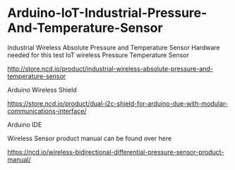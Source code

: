 # Arduino-IoT-Industrial-Pressure-And-Temperature-Sensor
Industrial Wireless Absolute Pressure and Temperature Sensor
Hardware needed for this test IoT wireless Pressure Temperature Sensor

http://store.ncd.io/product/industrial-wireless-absolute-pressure-and-temperature-sensor

Arduino Wireless Shield

https://store.ncd.io/product/dual-i2c-shield-for-arduino-due-with-modular-communications-interface/

Arduino IDE

Wireless Sensor product manual can be found over here

https://ncd.io/wireless-bidirectional-differential-pressure-sensor-product-manual/

